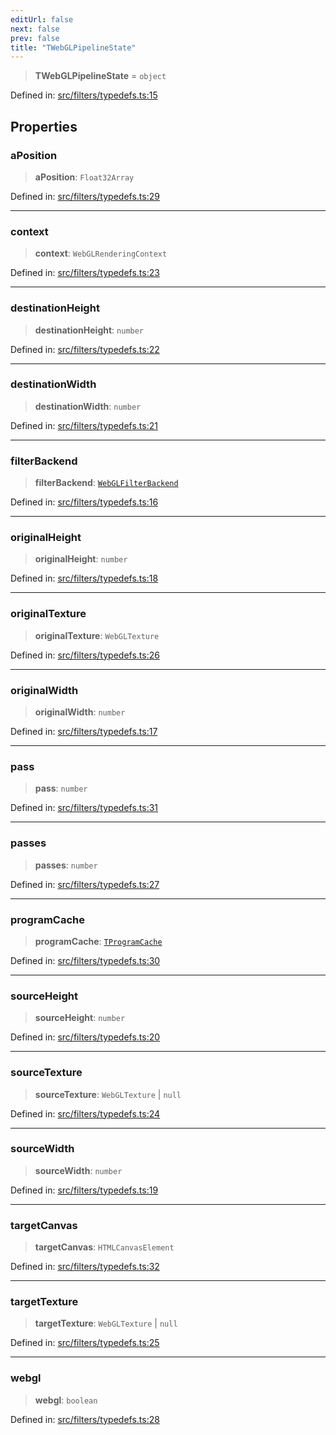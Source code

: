 ```yaml
---
editUrl: false
next: false
prev: false
title: "TWebGLPipelineState"
---
```


> **TWebGLPipelineState** = `object`

Defined in: [src/filters/typedefs.ts:15](https://github.com/fabricjs/fabric.js/blob/b4f67b1cfd353d0e2763b168e07bce6b67895452/src/filters/typedefs.ts#L15)

## Properties

### aPosition

> **aPosition**: `Float32Array`

Defined in: [src/filters/typedefs.ts:29](https://github.com/fabricjs/fabric.js/blob/b4f67b1cfd353d0e2763b168e07bce6b67895452/src/filters/typedefs.ts#L29)

***

### context

> **context**: `WebGLRenderingContext`

Defined in: [src/filters/typedefs.ts:23](https://github.com/fabricjs/fabric.js/blob/b4f67b1cfd353d0e2763b168e07bce6b67895452/src/filters/typedefs.ts#L23)

***

### destinationHeight

> **destinationHeight**: `number`

Defined in: [src/filters/typedefs.ts:22](https://github.com/fabricjs/fabric.js/blob/b4f67b1cfd353d0e2763b168e07bce6b67895452/src/filters/typedefs.ts#L22)

***

### destinationWidth

> **destinationWidth**: `number`

Defined in: [src/filters/typedefs.ts:21](https://github.com/fabricjs/fabric.js/blob/b4f67b1cfd353d0e2763b168e07bce6b67895452/src/filters/typedefs.ts#L21)

***

### filterBackend

> **filterBackend**: [`WebGLFilterBackend`](/api/classes/webglfilterbackend/)

Defined in: [src/filters/typedefs.ts:16](https://github.com/fabricjs/fabric.js/blob/b4f67b1cfd353d0e2763b168e07bce6b67895452/src/filters/typedefs.ts#L16)

***

### originalHeight

> **originalHeight**: `number`

Defined in: [src/filters/typedefs.ts:18](https://github.com/fabricjs/fabric.js/blob/b4f67b1cfd353d0e2763b168e07bce6b67895452/src/filters/typedefs.ts#L18)

***

### originalTexture

> **originalTexture**: `WebGLTexture`

Defined in: [src/filters/typedefs.ts:26](https://github.com/fabricjs/fabric.js/blob/b4f67b1cfd353d0e2763b168e07bce6b67895452/src/filters/typedefs.ts#L26)

***

### originalWidth

> **originalWidth**: `number`

Defined in: [src/filters/typedefs.ts:17](https://github.com/fabricjs/fabric.js/blob/b4f67b1cfd353d0e2763b168e07bce6b67895452/src/filters/typedefs.ts#L17)

***

### pass

> **pass**: `number`

Defined in: [src/filters/typedefs.ts:31](https://github.com/fabricjs/fabric.js/blob/b4f67b1cfd353d0e2763b168e07bce6b67895452/src/filters/typedefs.ts#L31)

***

### passes

> **passes**: `number`

Defined in: [src/filters/typedefs.ts:27](https://github.com/fabricjs/fabric.js/blob/b4f67b1cfd353d0e2763b168e07bce6b67895452/src/filters/typedefs.ts#L27)

***

### programCache

> **programCache**: [`TProgramCache`](/api/type-aliases/tprogramcache/)

Defined in: [src/filters/typedefs.ts:30](https://github.com/fabricjs/fabric.js/blob/b4f67b1cfd353d0e2763b168e07bce6b67895452/src/filters/typedefs.ts#L30)

***

### sourceHeight

> **sourceHeight**: `number`

Defined in: [src/filters/typedefs.ts:20](https://github.com/fabricjs/fabric.js/blob/b4f67b1cfd353d0e2763b168e07bce6b67895452/src/filters/typedefs.ts#L20)

***

### sourceTexture

> **sourceTexture**: `WebGLTexture` \| `null`

Defined in: [src/filters/typedefs.ts:24](https://github.com/fabricjs/fabric.js/blob/b4f67b1cfd353d0e2763b168e07bce6b67895452/src/filters/typedefs.ts#L24)

***

### sourceWidth

> **sourceWidth**: `number`

Defined in: [src/filters/typedefs.ts:19](https://github.com/fabricjs/fabric.js/blob/b4f67b1cfd353d0e2763b168e07bce6b67895452/src/filters/typedefs.ts#L19)

***

### targetCanvas

> **targetCanvas**: `HTMLCanvasElement`

Defined in: [src/filters/typedefs.ts:32](https://github.com/fabricjs/fabric.js/blob/b4f67b1cfd353d0e2763b168e07bce6b67895452/src/filters/typedefs.ts#L32)

***

### targetTexture

> **targetTexture**: `WebGLTexture` \| `null`

Defined in: [src/filters/typedefs.ts:25](https://github.com/fabricjs/fabric.js/blob/b4f67b1cfd353d0e2763b168e07bce6b67895452/src/filters/typedefs.ts#L25)

***

### webgl

> **webgl**: `boolean`

Defined in: [src/filters/typedefs.ts:28](https://github.com/fabricjs/fabric.js/blob/b4f67b1cfd353d0e2763b168e07bce6b67895452/src/filters/typedefs.ts#L28)
